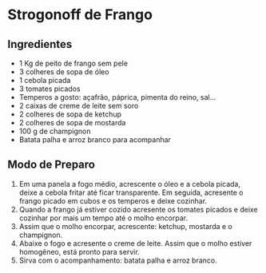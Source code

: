 ﻿# Strogonoff de Frango

## Ingredientes
* 1 Kg de peito de frango sem pele
* 3 colheres de sopa de óleo
* 1 cebola picada
* 3 tomates picados
* Temperos a gosto: açafrão, páprica, pimenta do reino, sal...
* 2 caixas de creme de leite sem soro
* 2 colheres de sopa de ketchup
* 2 colheres de sopa de mostarda
* 100 g de champignon
* Batata palha e arroz branco para acompanhar

## Modo de Preparo
1. Em uma panela a fogo médio, acrescente o óleo e a cebola picada, deixe a cebola fritar até ficar transparente. Em seguida, acresente o frango picado em cubos e os temperos e deixe cozinhar. 
2. Quando a frango já estiver cozido acresente os tomates picados e deixe cozinhar por mais um tempo até o molho encorpar.
3. Assim que o molho encorpar, acrescente: ketchup, mostarda e o champignon.
4. Abaixe o fogo e acresente o creme de leite. Assim que o molho estiver homogêneo, está pronto para servir.
5. Sirva com o acompanhamento: batata palha e arroz branco.



